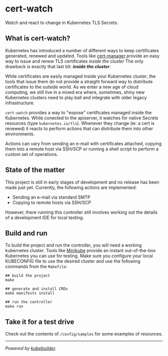 # cert-watch
Watch and react to change in Kubernetes TLS Secrets.

## What is cert-watch?

Kubernetes has introduced a number of different ways to keep certificates generated, renewed and updated. Tools like [cert-manager](https://cert-manager.io/docs/) provide an easy way to issue and renew TLS certificates _inside the cluster_ The only drawback is exactly that last bit: **_inside the cluster_**.

While certificates are easily managed inside your Kubernetes cluster, the tools that issue them do not provide a straight forward way to distribute certificates to the outside world. As we enter a new age of cloud computing, we still live in a mixed era where, sometimes, shiny new Kubernetes clusters need to play ball and integrate with older legacy infrastructure.

`cert-watch` provides a way to "expose" certificates managed inside the Kubernetes. While conected to the apiserver, it watches for native Secrets resources (type `kubernetes.io/tls`). Whenever they change (ie: a cert is renewed) it reacts to perform actions that can distribute them into other environments.

Actions can vary from sending an e-mail with certificates attached, copying them into a remote host via SSH/SCP or running a shell script to perform a custom set of operations.

## State of the matter

This project is still in early stages of development and no release has been made just yet. Currently, the following actions are implemented:

* Sending an e-mail via standard SMTP
* Copying to remote hosts via SSH/SCP

However, there running this controller still involves working out the details of a development IDE for local testing.

## Build and run

To build the project and run the controller, you will need a working kubernetes cluster. Tools like [Minikube](https://minikube.sigs.k8s.io/docs/start/) provide an instant out-of-the-box Kubernetes you can use for testing. Make sure you configure your local KUBECONFIG file to use the desired cluster and use the following commands from the `Makefile`:

```shell
## build the project
make

## generate and install CRDs
make manifests install

## run the controller
make run
```

## Take it for a test drive 

Check out the contents of `/config/samples` for some examples of resources.

---

_Powered by [kubebuilder](https://book.kubebuilder.io)._
